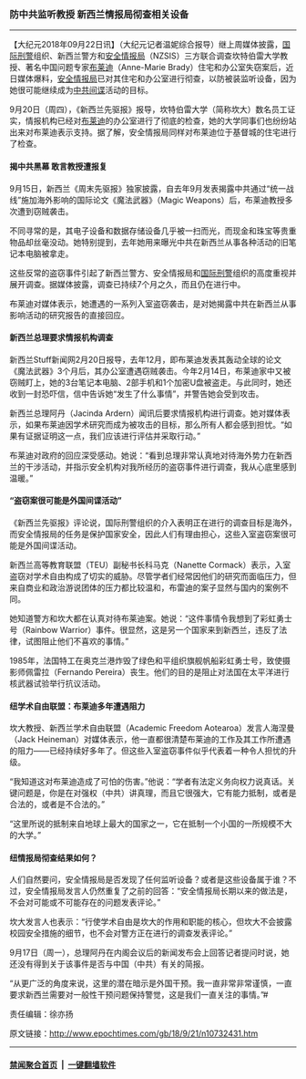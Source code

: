 ### 防中共监听教授 新西兰情报局彻查相关设备
------------------------

<p>【大纪元2018年09月22日讯】（大纪元记者温妮综合报导）继上周媒体披露，<a href="http://www.epochtimes.com/gb/tag/%E5%9B%BD%E9%99%85%E5%88%91%E8%AD%A6.html">国际刑警</a>组织、新西兰警方和<a href="http://www.epochtimes.com/gb/tag/%E5%AE%89%E5%85%A8%E6%83%85%E6%8A%A5%E5%B1%80.html">安全情报局</a>（NZSIS）三方联合调查坎特伯雷大学教授、著名中国问题专家<a href="http://www.epochtimes.com/gb/tag/%E5%B8%83%E8%8E%B1%E8%BF%AA.html">布莱迪</a>（Anne-Marie Brady）住宅和办公室失窃案后，近日媒体爆料，<a href="http://www.epochtimes.com/gb/tag/%E5%AE%89%E5%85%A8%E6%83%85%E6%8A%A5%E5%B1%80.html">安全情报局</a>已对其住宅和办公室进行彻查，以防被装监听设备，因为她很可能继续成为<a href="http://www.epochtimes.com/gb/tag/%E4%B8%AD%E5%85%B1%E9%97%B4%E8%B0%8D.html">中共间谍</a>活动的目标。</p>
<p>9月20日（周四），《新西兰先驱报》报导，坎特伯雷大学（简称坎大）数名员工证实，情报机构已经对<a href="http://www.epochtimes.com/gb/tag/%E5%B8%83%E8%8E%B1%E8%BF%AA.html">布莱迪</a>的办公室进行了彻底的检查，她的大学同事们也纷纷站出来对布莱迪表示支持。据了解，安全情报局同样对布莱迪位于基督城的住宅进行了检查。</p>
<h4>揭中共黑幕 敢言教授遭报复</h4>
<p>9月15日，新西兰《周末先驱报》独家披露，自去年9月发表揭露中共通过“统一战线”施加海外影响的国际论文《魔法武器》（Magic Weapons）后，布莱迪教授多次遭到窃贼袭击。</p>
<p>不同寻常的是，其电子设备和数据存储设备几乎被一扫而光，而现金和珠宝等贵重物品却丝毫没动。她特别提到，去年她用来曝光中共在新西兰从事各种活动的旧笔记本电脑被拿走。</p>
<p>这些反常的盗窃事件引起了新西兰警方、安全情报局和<a href="http://www.epochtimes.com/gb/tag/%E5%9B%BD%E9%99%85%E5%88%91%E8%AD%A6.html">国际刑警</a>组织的高度重视并展开调查。据媒体披露，调查已持续7个月之久，而且仍在进行中。</p>
<p>布莱迪对媒体表示，她遭遇的一系列入室盗窃袭击，是对她揭露中共在新西兰从事影响活动的研究报告的直接回应。</p>
<h4>新西兰总理要求情报机构调查</h4>
<p>新西兰Stuff新闻网2月20日报导，去年12月，即布莱迪发表其轰动全球的论文《魔法武器》3个月后，其办公室遭遇窃贼袭击。今年2月14日，布莱迪家中又被窃贼盯上，她的3台笔记本电脑、2部手机和1个加密U盘被盗走。与此同时，她还收到一封恐吓信，信中告诉她“发生了什么事情”，并警告她会受到攻击。</p>
<p>新西兰总理阿丹（Jacinda Ardern）闻讯后要求情报机构进行调查。她对媒体表示，如果布莱迪因学术研究而成为被攻击的目标，那么所有人都会感到担忧。“如果有证据证明这一点，我们应该进行评估并采取行动。”</p>
<p>布莱迪对政府的回应深受感动。她说：“看到总理非常认真地对待海外势力在新西兰的干涉活动，并指示安全机构对我所经历的盗窃事件进行调查，我从心底里感到温暖。”</p>
<h4>“盗窃案很可能是外国间谍活动”</h4>
<p>《新西兰先驱报》评论说，国际刑警组织的介入表明正在进行的调查目标是海外，而安全情报局的任务是保护国家安全，因此人们有理由担心，这些入室盗窃案很可能是外国间谍活动。</p>
<p>新西兰高等教育联盟（TEU）副秘书长科马克（Nanette Cormack）表示，入室盗窃对学术自由构成了切实的威胁。尽管学者们经常因他们的研究而面临压力，但来自商业和政治游说团体的压力都比较温和，布雷迪的案子显然与国内的案例不同。</p>
<p>她知道警方和坎大都在认真对待布莱迪案。她说：“这件事情令我想到了彩虹勇士号（Rainbow Warrior）事件。很显然，这是另一个国家来到新西兰，违反了法律，试图阻止他们不喜欢的事情。”</p>
<p>1985年，法国特工在奥克兰港炸毁了绿色和平组织旗舰帆船彩虹勇士号，致使摄影师佩雷拉（Fernando Pereira）丧生。他们的目的是阻止对法国在太平洋进行核武器试验举行抗议活动。</p>
<h4>纽学术自由联盟：布莱迪多年遭遇阻力</h4>
<p>坎大教授、新西兰学术自由联盟（Academic Freedom Aotearoa）发言人海涅曼（Jack Heineman）对媒体表示，他一直都很清楚布莱迪的工作及其工作所遭遇的阻力——已经持续好多年了。但这些入室盗窃事件似乎代表着一种令人担忧的升级。</p>
<p>“我知道这对布莱迪造成了可怕的伤害。”他说：“学者有法定义务向权力说真话。关键问题是，你是在对强权（中共）讲真理，而且它很强大，它有能力抵制，或者是合法的，或者是不合法的。”</p>
<p>“这里所说的抵制来自地球上最大的国家之一，它在抵制一个小国的一所规模不大的大学。”</p>
<h4>纽情报局彻查结果如何？</h4>
<p>人们自然要问，安全情报局是否发现了任何监听设备？或者是这些设备属于谁？不过，安全情报局发言人仍然重复了之前的回答：“安全情报局长期以来的做法是，不会对可能或不可能存在的问题发表评论。”</p>
<p>坎大发言人也表示：“行使学术自由是坎大的作用和职能的核心，但坎大不会披露校园安全措施的细节，也不会对警方正在进行的调查发表评论。”</p>
<p>9月17日（周一），总理阿丹在内阁会议后的新闻发布会上回答记者提问时说，她还没有得到关于该事件是否与中国（中共）有关的简报。</p>
<p>“从更广泛的角度来说，这里的潜在暗示是外国干预。我一直非常非常谨慎，一直要求新西兰需要对一般性干预问题保持警觉，这是我们一直关注的事情。”#</p>
<p>责任编辑：徐亦扬</p>

原文链接：http://www.epochtimes.com/gb/18/9/21/n10732431.htm


------------------------
#### [禁闻聚合首页](https://github.com/gfw-breaker/banned-news/blob/master/README.md) &nbsp;|&nbsp;  [一键翻墙软件](https://github.com/gfw-breaker/nogfw/blob/master/README.md)